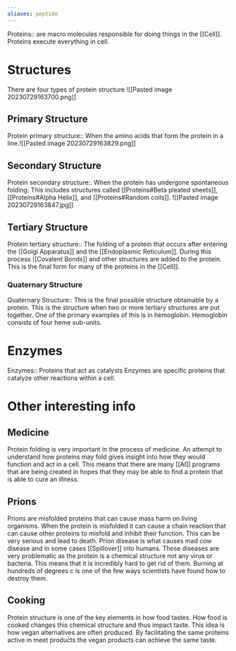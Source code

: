 ```yaml
---
aliases: peptide
---
```

Proteins:: are macro molecules responsible for doing things in the [[Cell]]. Proteins execute everything in cell. 

# Structures
There are four types of protein structure
![[Pasted image 20230729163700.png]]
## Primary Structure
Protein primary structure:: When the amino acids that form the protein in a line.![[Pasted image 20230729163829.png]]

## Secondary Structure
Protein secondary structure:: When the protein has undergone spontaneous folding. This includes structures called [[Proteins#Beta pleated sheets]], [[Proteins#Alpha Helix]], and [[Proteins#Random coils]].
![[Pasted image 20230729163847.jpg]]
## Tertiary Structure
Protein tertiary structure:: The folding of a protein that occurs after entering the [[Golgi Apparatus]] and the [[Endoplasmic Reticulum]]. During this process [[Covalent Bonds]] and other structures are added to the protein. This is the final form for many of the proteins in the [[Cell]].
### Quaternary Structure
Quaternary Structure:: This is the final possible structure obtainable by a protein. This is the structure when two or more tertiary structures are put together.
One of the primary examples of this is in hemoglobin. Hemoglobin consists of four heme sub-units.

# Enzymes
Enzymes:: Proteins that act as catalysts
Enzymes are specific proteins that catalyze other reactions within a cell.


# Other interesting info
## Medicine
Protein folding is very important in the process of medicine. An attempt to understand how proteins may fold gives insight into how they would function and act in a cell. This means that there are many [[AI]] programs that are being created in hopes that they may be able to find a protein that is able to cure an illness.

## Prions 
Prions are misfolded proteins that can cause mass harm on living organisms. When the protein is misfolded it can cause a chain reaction that can cause other proteins to misfold and inhibit their function. This can be very serious and lead to death. Prion disease is what causes mad cow disease and in some cases [[Spillover]] into humans. These diseases are very problematic as the protein is a chemical structure not any virus or bacteria. This means that it is incredibly hard to get rid of them. Burning at hundreds of degrees c is one of the few ways scientists have found how to destroy them.

## Cooking
Protein structure is one of the key elements in how food tastes. How food is cooked changes this chemical structure and thus impact taste. This idea is how vegan alternatives are often produced. By facilitating the same proteins active in meet products the vegan products can achieve the same taste.